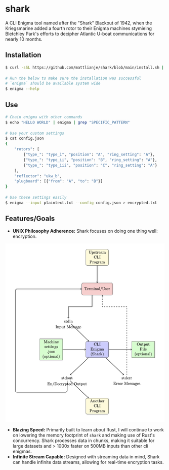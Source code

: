 # shark

A CLI Enigma tool named after the "Shark" Blackout of 1942, when the Kriegsmarine added a fourth rotor to their Enigma machines 
stymieing Bletchley Park's efforts to decipher Atlantic U-boat communications for nearly 10 months.

## Installation
```bash
$ curl -sSL https://github.com/mattlianje/shark/blob/main/install.sh | bash

# Run the below to make sure the installation was successful
# `enigma` should be available system wide
$ enigma --help
```

## Use
```bash
# Chain enigma with other commands
$ echo "HELLO WORLD" | enigma | grep "SPECIFIC_PATTERN"

# Use your custom settings
$ cat config.json
{
    "rotors": [
        {"type_": "type_i", "position": "A", "ring_setting": "A"},
        {"type_": "type_ii", "position": "B", "ring_setting": "A"},
        {"type_": "type_iii", "position": "C", "ring_setting": "A"}
    ],
    "reflector": "ukw_b",
    "plugboard": [{"from": "A", "to": "B"}]
}

# Use these settings easily
$ enigma --input plaintext.txt --config config.json > encrypted.txt
```
## Features/Goals
- **UNIX Philosophy Adherence:** Shark focuses on doing one thing well: encryption.

![UNIX philosophy](img/enigma-pipes-diagram.png)
- **Blazing Speed:** Primarily built to learn about Rust, I will continue to work on lowering the memory footprint of `shark` and making use of Rust's concurrency. Shark processes data in chunks, making it suitable for large datasets and > 1000x faster on 500MB inputs than other cli enigmas.
- **Infinite Stream Capable:** Designed with streaming data in mind, Shark can handle infinite data streams, allowing for real-time encryption tasks.